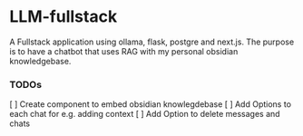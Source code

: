 # LLM-fullstack
A Fullstack application using ollama, flask, postgre and next.js. The purpose is to have a chatbot that uses RAG with my personal obsidian knowledgebase. 

### TODOs
[ ] Create component to embed obsidian knowlegdebase
[ ] Add Options to each chat for e.g. adding context
[ ] Add Option to delete messages and chats

